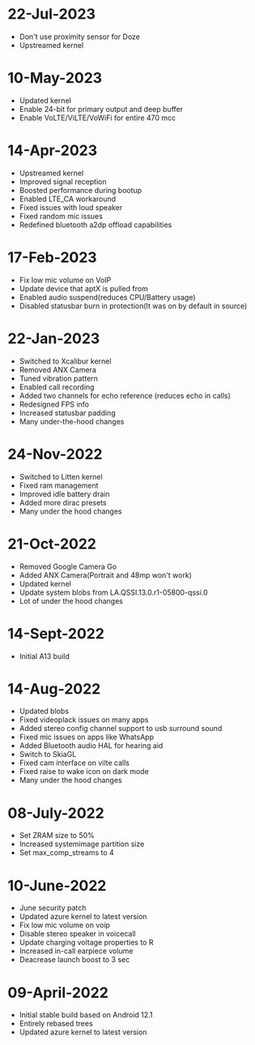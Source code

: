 # 22-Jul-2023
- Don't use proximity sensor for Doze
- Upstreamed kernel

# 10-May-2023
- Updated kernel
- Enable 24-bit for primary output and deep buffer
- Enable VoLTE/ViLTE/VoWiFi for entire 470 mcc

# 14-Apr-2023
- Upstreamed kernel
- Improved signal reception
- Boosted performance during bootup
- Enabled LTE_CA workaround
- Fixed issues with loud speaker
- Fixed random mic issues
- Redefined bluetooth a2dp offload capabilities

# 17-Feb-2023
- Fix low mic volume on VoIP
- Update device that aptX is pulled from
- Enabled audio suspend(reduces CPU/Battery usage)
- Disabled statusbar burn in protection(It was on by default in source)

# 22-Jan-2023
- Switched to Xcalibur kernel
- Removed ANX Camera
- Tuned vibration pattern
- Enabled call recording
- Added two channels for echo reference (reduces echo in calls)
- Redesigned FPS info 
- Increased statusbar padding
- Many under-the-hood changes

# 24-Nov-2022
- Switched to Litten kernel
- Fixed ram management
- Improved idle battery drain
- Added more dirac presets
- Many under the hood changes

# 21-Oct-2022
 - Removed Google Camera Go
 - Added ANX Camera(Portrait and 48mp won't work)
 - Updated kernel
 - Update system blobs from LA.QSSI.13.0.r1-05800-qssi.0
 - Lot of under the hood changes

# 14-Sept-2022
 - Initial A13 build

# 14-Aug-2022
- Updated blobs
 - Fixed videoplack issues on many apps
 - Added stereo config channel support to usb surround sound
 - Fixed mic issues on apps like WhatsApp
 - Added Bluetooth audio HAL for hearing aid
 - Switch to SkiaGL
 - Fixed cam interface on vilte calls
 - Fixed raise to wake icon on dark mode
 - Many under the hood changes

# 08-July-2022
 - Set ZRAM size to 50%
 - Increased systemimage partition size
 - Set max_comp_streams to 4 

# 10-June-2022
 - June security patch
 - Updated azure kernel to latest version
 - Fix low mic volume on voip
 - Disable stereo speaker in voicecall
 - Update charging voltage properties to R
 - Increased in-call earpiece volume
 - Deacrease launch boost to 3 sec

# 09-April-2022
 - Initial stable build based on Android 12.1
 - Entirely rebased trees
 - Updated azure kernel to latest version
